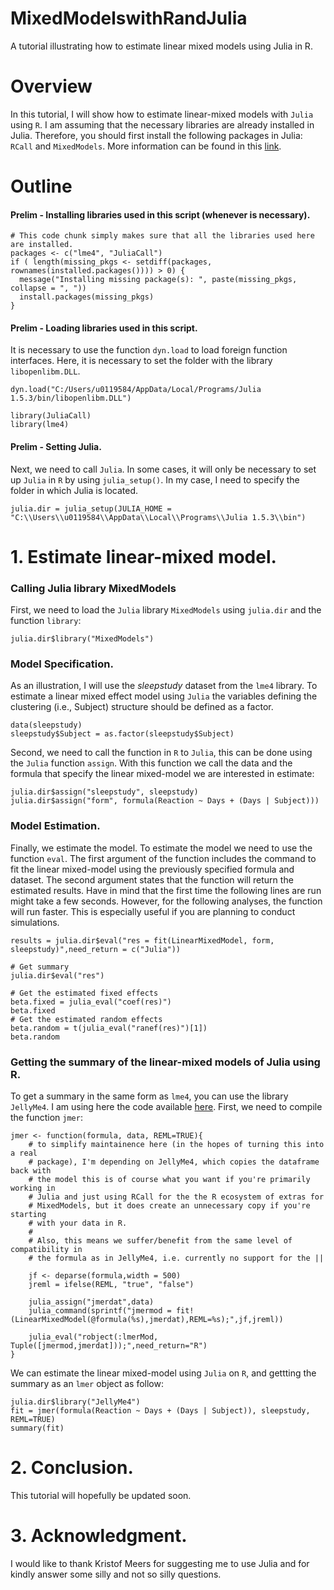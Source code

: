 # MixedModelswithRandJulia
A tutorial illustrating how to estimate linear mixed models using Julia in R.

# Overview

In this tutorial, I will show how to estimate linear-mixed models with `Julia` using `R`. I am assuming that the necessary libraries are already installed in Julia. Therefore, you should first install the following packages in Julia: `RCall` and `MixedModels`. More information can be found in this [link](https://rpubs.com/dmbates/377897).

# Outline


#### Prelim - Installing libraries used in this script (whenever is necessary).

```{r, echo=TRUE, warning=TRUE, results="hide", message=FALSE}
# This code chunk simply makes sure that all the libraries used here are installed.
packages <- c("lme4", "JuliaCall")
if ( length(missing_pkgs <- setdiff(packages, rownames(installed.packages()))) > 0) {
  message("Installing missing package(s): ", paste(missing_pkgs, collapse = ", "))
  install.packages(missing_pkgs)
}
```

#### Prelim - Loading libraries used in this script.

It is necessary to use the function `dyn.load` to load foreign function interfaces. Here, it is necessary to set the folder with the library `libopenlibm.DLL`.

```{r, echo=TRUE, warning=TRUE, results="hide", message=FALSE}
dyn.load("C:/Users/u0119584/AppData/Local/Programs/Julia 1.5.3/bin/libopenlibm.DLL")

library(JuliaCall)
library(lme4)
```

#### Prelim - Setting Julia.

Next, we need to call `Julia`. In some cases, it will only be necessary to set up `Julia` in `R` by using `julia_setup()`. In my case, I need to specify the folder in which Julia is located.

```{r, echo=TRUE, warning=TRUE, results="hide", message=FALSE}
julia.dir = julia_setup(JULIA_HOME = "C:\\Users\\u0119584\\AppData\\Local\\Programs\\Julia 1.5.3\\bin")
```


# 1. Estimate linear-mixed model.

### Calling Julia library MixedModels

First, we need to load the `Julia` library `MixedModels` using `julia.dir` and the function `library`:

```{r, echo=TRUE, warning=FALSE, eval=TRUE}
julia.dir$library("MixedModels")
```

### Model Specification.

As an illustration, I will use the *sleepstudy* dataset from the `lme4` library. To estimate a linear mixed effect model using `Julia` the variables defining the clustering (i.e., Subject) structure should be defined as a factor. 

```{r, echo=TRUE, warning=FALSE, eval=TRUE}
data(sleepstudy)
sleepstudy$Subject = as.factor(sleepstudy$Subject)
```

Second, we need to call the function in `R` to `Julia`, this can be done using the `Julia` function `assign`. With this function we call the data and the formula that specify the linear mixed-model we are interested in estimate:  


```{r, echo=TRUE, warning=FALSE, eval=TRUE}
julia.dir$assign("sleepstudy", sleepstudy)
julia.dir$assign("form", formula(Reaction ~ Days + (Days | Subject)))
```

### Model Estimation.

Finally, we estimate the model. To estimate the model we need to use the function `eval`. The first argument of the function includes the command to fit the linear mixed-model using the previously specified formula and dataset. The second argument states that the function will return the estimated results. Have in mind that the first time the following lines are run might take a few seconds. However, for the following analyses, the function will run faster. This is especially useful if you are planning to conduct simulations. 

```{r, echo=TRUE, warning=FALSE, eval=TRUE}
results = julia.dir$eval("res = fit(LinearMixedModel, form, sleepstudy)",need_return = c("Julia"))

# Get summary 
julia.dir$eval("res")

# Get the estimated fixed effects
beta.fixed = julia_eval("coef(res)")
beta.fixed 
# Get the estimated random effects
beta.random = t(julia_eval("ranef(res)")[1])
beta.random
```

### Getting the summary of the linear-mixed models of Julia using R.

To get a summary in the same form as `lme4`, you can use the library `JellyMe4`. I am using here the code available [here](https://rdrr.io/github/palday/jlme/src/R/JellyMe4.R). First, we need to compile the function `jmer`:

```{r, echo=TRUE, warning=FALSE, eval=TRUE}
jmer <- function(formula, data, REML=TRUE){
    # to simplify maintainence here (in the hopes of turning this into a real
    # package), I'm depending on JellyMe4, which copies the dataframe back with
    # the model this is of course what you want if you're primarily working in
    # Julia and just using RCall for the the R ecosystem of extras for
    # MixedModels, but it does create an unnecessary copy if you're starting
    # with your data in R.
    #
    # Also, this means we suffer/benefit from the same level of compatibility in
    # the formula as in JellyMe4, i.e. currently no support for the ||

    jf <- deparse(formula,width = 500)
    jreml = ifelse(REML, "true", "false")

    julia_assign("jmerdat",data)
    julia_command(sprintf("jmermod = fit!(LinearMixedModel(@formula(%s),jmerdat),REML=%s);",jf,jreml))

    julia_eval("robject(:lmerMod, Tuple([jmermod,jmerdat]));",need_return="R")
}
```

We can estimate the linear mixed-model using `Julia` on `R`, and gettting the summary as an `lmer` object as follow:

```{r, echo=TRUE, warning=FALSE, eval=TRUE}
julia.dir$library("JellyMe4")
fit = jmer(formula(Reaction ~ Days + (Days | Subject)), sleepstudy, REML=TRUE)
summary(fit)
```

# 2. Conclusion.

This tutorial will hopefully be updated soon.

# 3. Acknowledgment.

I would like to thank Kristof Meers for suggesting me to use Julia and for kindly answer some silly and not so silly questions. 
